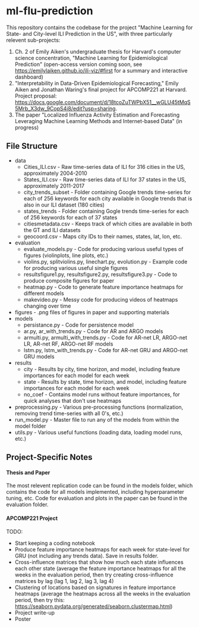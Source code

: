 # ml-flu-prediction

This repository contains the codebase for the project "Machine Learning for State- and City-level ILI Prediction in the US", with three
particularly relevent sub-projects:

1. Ch. 2 of Emily Aiken's undergraduate thesis for Harvard's computer science concentration, "Machine Learning for Epidemiological 
Prediction" (open-access version coming soon, see https://emilylaiken.github.io/ili-viz/#first for a summary and interactive dashboard)
2. "Interpretability in Data-Driven Epidemiological Forecasting," Emily Aiken and Jonathan Waring's final project for APCOMP221 at Harvard. Project proposal: https://docs.google.com/document/d/18tcoZuTWPbX51__wGLU45tMqS5Mrb_X3dw_9CopS4i8/edit?usp=sharing.
3. The paper "Localized Influenza Activity Estimation and Forecasting Leveraging Machine Learning Methods and Internet-based Data" (in progress)

## File Structure
- data
  - Cities_ILI.csv - Raw time-series data of ILI for 316 cities in the US, approximately 2004-2010
  - States_ILI.csv - Raw time-series data of ILI for 37 states in the US, approximately 2011-2017
  - city_trends_subset - Folder containing Google trends time-series for each of 256 keywords for each city available in Google trends 
  that is also in our ILI dataset (180 cities)
  - states_trends - Folder containing Gogle trends time-series for each of 256 keywords for each of 37 states
  - citiesmetadata.csv - Keeps track of which cities are available in both the GT and ILI datasets
  - geocoord.csv - Maps city IDs to their names, states, lat, lon, etc.
- evaluation
  - evaluate_models.py - Code for producing various useful types of figures (violinplots, line plots, etc.)
  - violins.py, splitviolins.py, linechart.py, evolution.py - Example code for producing various useful single figures
  - resultsfigure1.py, resultsfigure2.py, resultsfigure3.py - Code to produce composite figures for paper
  - heatmap.py - Code to generate feature importance heatmaps for different models 
  - makevideo.py - Messy code for producing videos of heatmaps changing over time 
- figures - .png files of figures in paper and supporting materials
- models
  - persistance.py - Code for persistence model
  - ar.py, ar_with_trends.py - Code for AR and ARGO models
  - armulti.py, armulti_with_trends.py - Code for AR-net LR, ARGO-net LR, AR-net RF, ARGO-net RF models
  - lstm.py, lstm_with_trends.py - Code for AR-net GRU and ARGO-net GRU models
- results
  - city - Results by city, time horizon, and model, including feature importances for each model for each week
  - state - Results by state, time horizon, and model, including feature importances for each model for each week
  - no_coef - Contains model runs without feature importances, for quick analyses that don't use heatmaps
- preprocessing.py - Various pre-processing functions (normalization, removing trend time-series with all 0's, etc.)
- run_model.py - Master file to run any of the models from within the model folder
- utils.py - Various useful functions (loading data, loading model runs, etc.)

## Project-Specific Notes

#### Thesis and Paper
The most relevent replication code can be found in the models folder, which contains the code for all models implemented, including 
hyperparameter tuning, etc. Code for evaluation and plots in the paper can be found in the evaluation folder.

#### APCOMP221 Project
TODO:
- Start keeping a coding notebook
- Produce feature importance heatmaps for each week for state-level for GRU (not including any trends data). Save in results folder.
- Cross-influence matrices that show how much each state influences each other state (average the feature importance heatmaps for all the weeks in the evaluation period, then try creating cross-influence matrices by lag (lag 1, lag 2, lag 3, lag 4)
- Clustering of locations based on signatures in feature importance heatmaps (average the heatmaps across all the weeks in the evaluation period, then try this: https://seaborn.pydata.org/generated/seaborn.clustermap.html)
- Project write-up
- Poster

